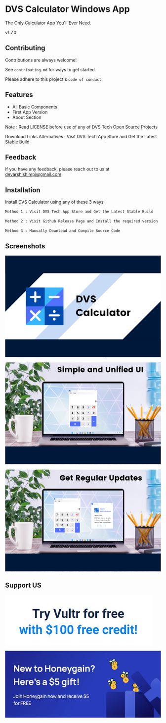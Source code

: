 # DVS Calculator Windows App

The Only Calculator App You'll Ever Need.

v1.7.0

## Contributing

Contributions are always welcome!

See `contributing.md` for ways to get started.

Please adhere to this project's `code of conduct`.


## Features

- All Basic Components
- First App Version
- About Section

Note : Read LICENSE before use of any of DVS Tech Open Source Projects

Download Links Alternatives : Visit DVS Tech App Store and Get the Latest Stable Build

## Feedback

If you have any feedback, please reach out to us at devarshishimpi@gmail.com

## Installation

Install DVS Calculator using any of these 3 ways

```bash
Method 1 : Visit DVS Tech App Store and Get the Latest Stable Build
```

```bash
Method 2 : Visit Github Release Page and Install the required version
```

```bash
Method 3 : Manually Download and Compile Source Code
```
    
## Screenshots

![App Screenshot](1.png)

![App Screenshot](2.png)

![App Screenshot](3.png)


## Support US
<a href="https://www.vultr.com/?ref=9043736" target="_blank"><img src="vultr-try.JPG"/></a>

<a href="https://r.honeygain.me/DEVARBD8B7" target="_blank"><img src="honeygain-try.JPG"/></a>
